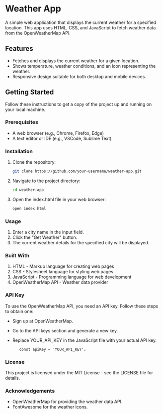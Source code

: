 # Weather App

A simple web application that displays the current weather for a specified location. This app uses HTML, CSS, and JavaScript to fetch weather data from the OpenWeatherMap API.

## Features

- Fetches and displays the current weather for a given location.
- Shows temperature, weather conditions, and an icon representing the weather.
- Responsive design suitable for both desktop and mobile devices.


## Getting Started

Follow these instructions to get a copy of the project up and running on your local machine.

### Prerequisites

- A web browser (e.g., Chrome, Firefox, Edge)
- A text editor or IDE (e.g., VSCode, Sublime Text)

### Installation

1. Clone the repository:

   ```bash
   git clone https://github.com/your-username/weather-app.git
2. Navigate to the project directory:
   
   ```bash
   cd weather-app
3. Open the index.html file in your web browser:
   ```bash
   open index.html


### Usage
  1. Enter a city name in the input field.
  2. Click the "Get Weather" button.
  3. The current weather details for the specified city will be displayed.

### Built With

1. HTML - Markup language for creating web pages
2. CSS - Stylesheet language for styling web pages
3. JavaScript - Programming language for web development
4. OpenWeatherMap API - Weather data provider

### API Key
To use the OpenWeatherMap API, you need an API key. Follow these steps to obtain one:
   - Sign up at OpenWeatherMap.
   
   - Go to the API keys section and generate a new key.
   
   - Replace YOUR_API_KEY in the JavaScript file with your actual API key. 

            const apiKey = 'YOUR_API_KEY';


### License
This project is licensed under the MIT License - see the LICENSE file for details.

### Acknowledgements
  - OpenWeatherMap for providing the weather data API.
  - FontAwesome for the weather icons.

